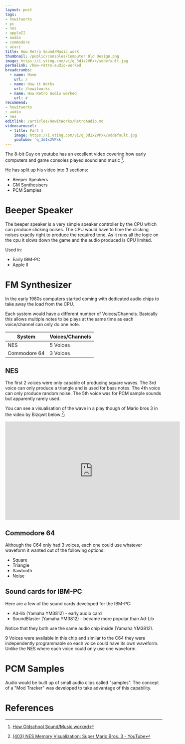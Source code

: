 ```yaml
---
layout: post
tags: 
- howitworks
- pc
- nes
- appleII
- audio
- commodore
- atari
title: How Retro Sound/Music work
thumbnail: /public/consoles/Computer Old Design.png
image: https://i.ytimg.com/vi/q_3d1x2VPxk/sddefault.jpg
permalink: /how-retro-audio-worked
breadcrumbs:
  - name: Home
    url: /
  - name: How it Works
    url: /howitworks
  - name: How Retro Audio worked
    url: #
recommend: 
- howitworks
- audio
- nes
editlink: /articles/HowItWorks/RetroAudio.md
videocarousel:
  - title: Part 1
    image: https://i.ytimg.com/vi/q_3d1x2VPxk/sddefault.jpg
    youtube: 'q_3d1x2VPxk'
---
```


The 8-bit Guy on youtube has an excellent video covering how early computers and game consoles played sound and music [^1].

He has split up his video into 3 sections:
* Beeper Speakers
* GM Synthesisers
* PCM Samples

# Beeper Speaker
The beeper speaker is a very simple speaker controller by the CPU which can produce clicking noises. The CPU would have to time the clicking noises exactly right to produce the required tone. As it runs all the logic on the cpu it slows down the game and the audio produced is CPU limited.

Used in:
* Early IBM-PC
* Apple II

# FM Synthesizer
In the early 1980s computers started coming with dedicated audio chips to take away the load from the CPU.

Each system would have a different number of Voices/Channels. Basically this allows multiple notes to be plays at the same time as each voice/channel can only do one note.

System | Voices/Channels
---|---
NES | 5 Voices
Commodore 64 | 3 Voices

## NES
The first 2 voices were only capable of producing square waves.
The 3rd voice can only produce a triangle and is used for bass notes.
The 4th voice can only produce random noise.
The 5th voice was for PCM sample sounds but apparently rarely used.

You can see a visualisation of the wave in a play though of Mario bros 3 in the video by Bizqwit below [^2]:
<iframe width="560" height="315" src="https://www.youtube.com/embed/xI3xZAn7r2A" frameborder="0" allow="accelerometer; autoplay; encrypted-media; gyroscope; picture-in-picture" allowfullscreen></iframe>

## Commodore 64
Although the C64 only had 3 voices, each one could use whatever waveform it wanted out of the following options:
* Square
* Triangle
* Sawtooth
* Noise

## Sound cards for IBM-PC
Here are a few of the sound cards developed for the IBM-PC:
* Ad-lib  (Yamaha YM3812) - early audio card
* SoundBlaster (Yamaha YM3812) - became more popular than Ad-Lib 

Notice that they both use the same audio chip inside (Yamaha YM3812).

9 Voices were available in this chip and similar to the C64 they were independently programmable so each voice could have its own waveform. Unlike the NES where each voice could only use one waveform.

# PCM Samples
Audio would be built up of small audio clips called "samples". The concept of a "Mod Tracker" was developed to take advantage of this capability.

# References
[^1]: [How Oldschool Sound/Music worked](https://www.youtube.com/watch?v=q_3d1x2VPxk)
[^2]: [(403) NES Memory Visualization: Super Mario Bros. 3 - YouTube](https://www.youtube.com/watch?v=xI3xZAn7r2A)
